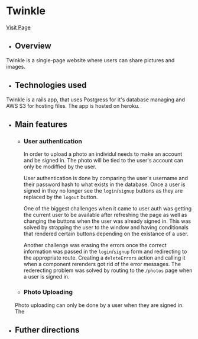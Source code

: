 # Twinkle 
[Visit Page](https://tw1nkle.herokuapp.com/#/)

* ## Overview

Twinkle is a single-page website where users can share pictures and images.

* ## Technologies used
Twinkle is a rails app, that uses Postgress for it's database managing and AWS S3 for hosting files. The app is hosted on heroku.

* ## Main features

  - ### User authentication
    In order to upload a photo an individul needs to make an account and be signed in. The photo will be tied to the user's account can only be modiffied by the user. 
  
     User authentication is done by comparing the user's username and their password hash to what exists in the database. Once a user is signed in they no longer see the `login`/`signup` buttons as they are replaced by the `logout` button. 

     One of the biggest challenges when it came to user auth was getting the current user to be available after refreshing the page as well as changing the buttons when the user was already signed in. This was solved by strapping the user to the window and having conditionals that rendered certain buttons depending on the existance of a user. 

     Another challenge was erasing the errors once the correct information was passed in the `login`/`signup` form and redirecting to the appropriate route. Creating a `deleteErrors` action and calling it when a component rerenders got rid of the error messages. The rederecting problem was solved by routing to the `/photos` page when a user is signed in. 
    
  
  - ### Photo Uploading
  Photo uploading can only be done by a user when they are signed in. The 


* ## Futher directions
